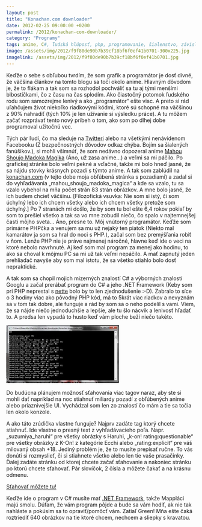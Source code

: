 ```yaml
---
layout: post
title: "Konachan.com downloader"
date: 2012-02-25 09:00:00 +0200
permalink: /2012/konachan-com-downloader/
category: "Programy"
tags: anime, C#, ľudská hlúposť, php, programovanie, šialenstvo, závislosť
image: /assets/img/2012/f9f80de90b7b39cf18bf6f0ef41b0701-300x225.jpg
imagelink: /assets/img/2012/f9f80de90b7b39cf18bf6f0ef41b0701.jpg
---
```

Keďže o sebe s obľubou tvrdím, že som grafik a programátor je dosť divné, že väčšina článkov na tomto blogu sa točí okolo anime. Hlavným dôvodom je, že to flákam a tak som sa rozhodol pochváliť sa tu aj tými menšími blbostičkami, čo z času na čas splodím. Ako čiastočný potomok ľudského rodu som samozrejme lenivý a ako „programátor“ ešte viac. A preto si rád uľahčujem život niekoľko riadkovými kódmi, ktoré sú schopné ma väčšinou z 90% nahradiť (tých 10% je len užívanie si výsledku práce). A tu môžem začať rozprávať tento nový príbeh o tom, ako som po dlhej dobe programoval užitočnú vec.

Tých pár ľudí, čo ma sleduje na [Twitteri](https://twitter.com/GreenManSK) alebo na všetkými nenávidenom Facebooku (Z bezpečnostných dôvodov odkaz chýba. Bojím sa šialených fanúšikov.), si mohli všimnúť, že som nedávno dopozeral anime [Mahou Shoujo Madoka Magika](http://anidb.net/perl-bin/animedb.pl?show=anime&aid=8069) (Áno, už zasa anime…) a veľmi sa mi páčilo. Po grafickej stránke bolo veľmi pekné a vďačné, takže mi bolo hneď jasné, že sa nájdu stovky krásnych pozadí s týmto anime. A tak som zablúdil na [konachan.com](http://konachan.com/) (v tejto dobe moja obľúbená stránka s pozadiami) a zadal si do vyhľadávania „mahou_shoujo_madoka_magica“ a kde sa vzalo, tu sa vzalo vybehol na mňa počet strán 83 strán obrázkov. A mne bolo jasné, že ich budem chcieť väčšinu. [Filozofická vsuvka: Nie som si istý, či som úchylný lebo ich chcem všetky alebo ich chcem všetky pretože som úchylný.] Po 7 stranách mi došlo, že by som tu bol ešte 6,4 rokov pokiaľ by som to prešiel všetko a tak sa vo mne zobudil niečo, čo spalo v najtemnejšej časti môjho sveta… Áno, presne to. Môj vnútorný programátor. Keďže som primárne PHPčka a venujem sa mu už nejaký ten piatok (Niekto mal kamarátov ja som sa hral do noci s PHP.), začal som bez premýšľania robiť v ňom. Lenže PHP nie je práve najmenej náročné, hlavne keď ide o veci na ktoré nebolo navrhnuté. Aj keď som mal program za menej ako hodinu, to ako sa choval k môjmu PC sa mi už tak veľmi nepáčilo. A mať zapnutý jeden prehliadač navyše aby som mal istotu, že sa všetko stiahlo bolo dosť nepraktické.

A tak som sa chopil mojich mizerných znalostí C# a výborných znalostí Googlu a začal prerábať program do C# a jeho .NET Framework (Keby som pri PHP neprestal s [nette](http://nette.org/) bolo by to len zjednodušenie :-D). Zabralo to síce o 3 hodiny viac ako pôvodný PHP kód, má to 5krát viac riadkov a nevyznám sa v tom tak dobre, ale funguje a rád by som sa o neho podelil s vami. Viem, že sa nájde niečo jednoduchšie a lepšie, ale tu šlo nácvik a lenivosť hľadať to. A predsa len vypadá to husto keď vám ploche beží niečo takéto.

[![Konachan Downloader](/assets/img/2012/konachan-300x153.jpg)](/assets/img/2012/konachan.jpg)

Do budúcna plánujem možnosť sťahovania viac tagov naraz, aby ste si mohli dať napríklad na noc stiahnuť miliardy pozadí z obľúbených anime alebo priaznivejšie UI. Vychádzal som len zo znalostí čo mám a tie sa točia len okolo konzole.

A ako táto zrúdička vlastne funguje? Najprv zadáte tag ktorý chcete stiahnuť. Ide vlastne o presný text z vyhľadávacieho poľa. Napr. „suzumiya_haruhi“ pre všetky obrázky s Haruhi, „k-on! rating:questionable“ pre všetky obrázky z K-On! z kategórie Ecchi alebo „rating:explicit“ pre váš milovaný obsah +18. Jediný problém je, že to musíte prepísať ručne. To vás donúti si rozmyslieť, či si stiahnete všetko alebo len tie vaše prasačinky.  Ďalej zadáte stránku od ktorej chcete začať sťahovanie a nakoniec stránku po ktorú chcete sťahovať. Pár slovíčok, 2 čísla a môžete čakať a na krásnu odmenu.

[Sťahovať môžete tu!](/assets/Konachan-downloader-v2.rar)

Keďže ide o program v C# musíte mať [.NET Framework](http://msdn.microsoft.com/en-us/netframework/aa569263), takže Mappláci majú smolu. Dúfam, že vám program pôjde a bude sa vám hodiť, ak nie tak nahláste a pokúsim sa to opraviť/pomôcť vám. Zatiaľ Green! Mňa ešte čaká roztriediť 640 obrázkov na tie ktoré chcem, nechcem a sliepky s kravatou.
